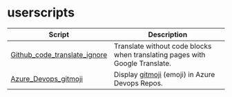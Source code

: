 # userscripts

| Script                       | Description |
| ---------------------------- | ----------- |
| [Github_code_translate_ignore](./Github_code_translate_ignore) | Translate without code blocks when translating pages with Google Translate.| 
| [Azure_Devops_gitmoji](./Azure_Devops_gitmoji) | Display [gitmoji](https://gitmoji.carloscuesta.me/) (emoji) in Azure Devops Repos. | 
